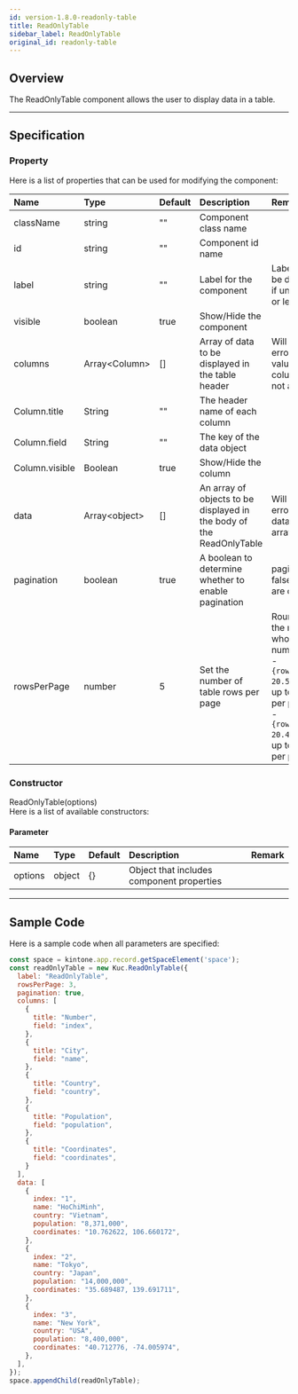```yaml
---
id: version-1.8.0-readonly-table
title: ReadOnlyTable
sidebar_label: ReadOnlyTable
original_id: readonly-table
---
```


## Overview

The ReadOnlyTable component allows the user to display data in a table.

<div class="sample-container" id="date-picker">
  <div id="sample-container__components"></div>
</div>
<script src="/js/samples/desktop/readonly-table.js"></script>

---

## Specification

### Property

Here is a list of properties that can be used for modifying the component:

| Name   | Type | Default | Description | Remark |
| :--- | :--- | :--- | :--- | :--- |
| className | string | ""  | Component class name | |
| id | string | ""  | Component id name | |
| label | string | ""  | Label for the component | Label will not be displayed if unspecified or left empty |
| visible | boolean | true | Show/Hide the component | |
| columns | Array\<Column\> | []  | Array of data to be displayed in the table header | Will result an error if the value for columns is not an array |
| Column.title | String | "" | The header name of each column | |
| Column.field | String | "" | The key of the data object | |
| Column.visible | Boolean | true | Show/Hide the column | |
| data | Array\<object\> | []  | An array of objects to be displayed in the body of the ReadOnlyTable | Will result an error if the data is not an array |
| pagination | boolean | true | A boolean to determine whether to enable pagination | pagination is false, all rows are displayed. |
| rowsPerPage | number | 5 | Set the number of table rows per page | Round off to the nearest whole number: <br/> - `{rowsPerPage: 20.5}` Display up to 21 rows per page. <br/> - `{rowsPerPage: 20.4}` Display up to 20 rows per page|

### Constructor

ReadOnlyTable(options)<br>
Here is a list of available constructors:

#### Parameter
| Name | Type | Default | Description | Remark |
| :--- | :--- | :--- | :--- | :--- |
| options | object | {} | Object that includes component properties |  |

---
## Sample Code

Here is a sample code when all parameters are specified:

```javascript
const space = kintone.app.record.getSpaceElement('space');
const readOnlyTable = new Kuc.ReadOnlyTable({
  label: "ReadOnlyTable",
  rowsPerPage: 3,
  pagination: true,
  columns: [
    {
      title: "Number",
      field: "index",
    },
    {
      title: "City",
      field: "name",
    },
    {
      title: "Country",
      field: "country",
    },
    {
      title: "Population",
      field: "population",
    },
    {
      title: "Coordinates",
      field: "coordinates",
    }
  ],
  data: [
    {
      index: "1",
      name: "HoChiMinh",
      country: "Vietnam",
      population: "8,371,000",
      coordinates: "10.762622, 106.660172",
    },
    {
      index: "2",
      name: "Tokyo",
      country: "Japan",
      population: "14,000,000",
      coordinates: "35.689487, 139.691711",
    },
    {
      index: "3",
      name: "New York",
      country: "USA",
      population: "8,400,000",
      coordinates: "40.712776, -74.005974",
    },
  ],
});
space.appendChild(readOnlyTable);
```
